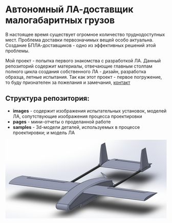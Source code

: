 # Автономный ЛА-доставщик малогабаритных грузов

В настоящее время существует огромное количество труднодоступных мест. Проблема доставки первозначимых вещей особо актуальна. Создание БПЛА-доставщиков - одно из эффективных решений этой проблемы.

Мой проект - попытка первого знакомства с разработкой ЛА. Данный репозиторий содержит материалы, отвечающие главным столпам полного цикла создания собственного ЛА - дизайн, разработка образца, летные испытания. Так как этот проект - первое погружение, то буду признателен за пожелания и замечания, [контакт](https://t.me/Dantasik75)

## Структура репозитория:

- **images** - содержит изображения испытательных установок, моделей ЛА, сопутствующие изображения процесса проектировки
- **pages** - мини-отчеты о проделанной работе
- **samples** - 3d-модели деталей, используемых в процессе проектировки; и модель ЛА

![Концепт ЛА](https://github.com/Suturin-Daniil/UAV/blob/main/images/3d_concept.png)